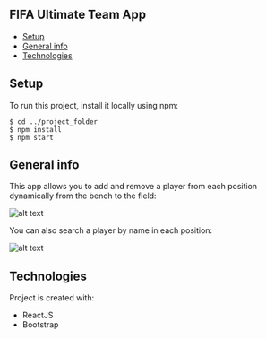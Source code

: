 ## FIFA Ultimate Team App
* [Setup](#setup) 
* [General info](#general-info)
* [Technologies](#technologies)

## Setup
To run this project, install it locally using npm:

```
$ cd ../project_folder
$ npm install
$ npm start
```
## General info

This app allows you to add and remove a player from each position dynamically from the bench to the field:

![alt text](https://i.ibb.co/3NKSWK9/main.jpg)

You can also search a player by name in each position:

![alt text](https://i.ibb.co/bb9GsvR/modal.jpg)
		
## Technologies
Project is created with:
* ReactJS
* Bootstrap

